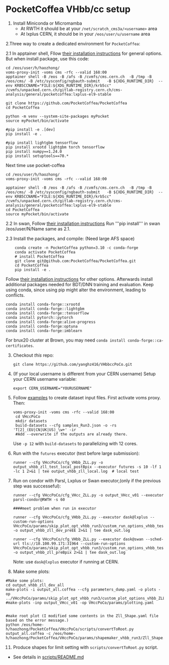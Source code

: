 # PocketCoffea VHbb/cc setup

1. Install Miniconda or Micromamba
   * At RWTH it should be at your `/net/scratch_cms3a/<username>` area
   * At lxplus CERN, it should be in your `/eos/user/u/username` area

2.Three way to create a dedicated environment for `PocketCoffea`:

2.1 In apptainer shell, Fllow [their installation instructions](https://github.com/De-Cristo/VHccPoCo/tree/vhbb_dev/params/skip_plot_opt_vhbb_run3) for general options.
   But when install package, use this code:
```
cd /eos/user/h/haozhong/
voms-proxy-init -voms cms -rfc --valid 168:00
apptainer shell -B /eos -B /afs -B /cvmfs/cms.cern.ch  -B /tmp -B /eos/cms/ -B /etc/sysconfig/ngbauth-submit   -B ${XDG_RUNTIME_DIR}  --env KRB5CCNAME="FILE:${XDG_RUNTIME_DIR}/krb5cc"                /cvmfs/unpacked.cern.ch/gitlab-registry.cern.ch/cms-analysis/general/pocketcoffea:lxplus-el9-stable

git clone https://github.com/PocketCoffea/PocketCoffea
cd PocketCoffea

python -m venv --system-site-packages myPocket
source myPocket/bin/activate

#pip install -e .[dev]  
pip install -e .                          

#pip install lightgbm tensorflow
pip install xrootd lightgbm torch tensorflow     
pip install numpy==1.24.0
pip install setuptools==70.*

```
Next time use pocket-coffea
```
cd /eos/user/h/haozhong/
voms-proxy-init -voms cms -rfc --valid 168:00

apptainer shell -B /eos -B /afs -B /cvmfs/cms.cern.ch  -B /tmp -B /eos/cms/ -B /etc/sysconfig/ngbauth-submit   -B ${XDG_RUNTIME_DIR}  --env KRB5CCNAME="FILE:${XDG_RUNTIME_DIR}/krb5cc"                /cvmfs/unpacked.cern.ch/gitlab-registry.cern.ch/cms-analysis/general/pocketcoffea:lxplus-el9-stable
cd PocketCoffea
source myPocket/bin/activate

```

2.2 In swan, Follow [their installation instructions](https://github.com/PocketCoffea/Tutorials/blob/main/Analysis_Facilities_Setup/README.md)
Run '''pip install''' in swan /eos/user/N/Name same as 2.1.


2.3  Install the packages, and compile: (Need large AFS space)
```
	conda create -n PocketCoffea python=3.10 -c conda-forge
	conda activate PocketCoffea
	# install PocketCoffea
	git clone git@github.com:PocketCoffea/PocketCoffea.git
	cd PocketCoffea
	pip install -e .
```
Follow [their installation instructions](https://pocketcoffea.readthedocs.io/en/latest/installation.html) for other options.
Afterwards install additional packages needed for BDT/DNN training and evaluation. Keep using conda, since using pip might
alter the environment, leading to conflicts.
```
conda install conda-forge::xrootd
conda install conda-forge::lightgbm
conda install conda-forge::tensorflow
conda install pytorch::pytorch
conda install conda-forge:alive-progress
conda install conda-forge:optuna
conda install conda-forge:imblearn
```
For brux20 cluster at Brown, you may need `conda install conda-forge::ca-certificates`.

3. Checkout *this* repo:
    ```
	git clone https://github.com/yanghz416/VHbbccPoCo.git
    ```

    
5. (If your local username is different from your CERN username) Setup your CERN username variable:
    ```
    export CERN_USERNAME="YOURUSERNAME"
    ```

  
6. Follow [examples](https://pocketcoffea.readthedocs.io/en/latest/analysis_example.html) to create dataset input files.
 First activate voms proxy. Then:
    ```
	voms-proxy-init -voms cms -rfc --valid 168:00
	 cd VHccPoCo
	 mkdir datasets
	 build-datasets --cfg samples_Run3.json -o -rs 'T[2]_(EU|CN|UK|US)_\w+' -ir 
	 #Add --overwrite if the outputs are already there.
    
    ```
    Use `-p 12` with `build-datasets` to parallelizing with 12 cores.
   
8. Run with the `futures` executor (test before large submission):
    ```
    runner --cfg VHccPoCo/cfg_VHbb_ZLL.py -o output_vhbb_zll_test_local_postBpix --executor futures -s 10 -lf 1 -lc 1 2>&1 | tee output_vhbb_zll_local.log  # local test
    ```
    
9. Run on condor with Parsl, Lxplus or Swan executor,(only if the previous step was successeful):
    ```
    runner --cfg VHccPoCo/cfg_VHcc_ZLL.py -o output_VHcc_v01 --executor parsl-condor@RWTH -s 60

    ####meet problem when run in executor

	runner --cfg VHccPoCo/cfg_VHbb_ZLL.py --executor dask@lxplus --custom-run-options VHccPoCo/params/skip_plot_opt_vhbb_run3/custom_run_options_vhbb_test.yaml  -o output_vhbb_zll_dev_preEE 2>&1 | tee dask_out.log 
	
	runner --cfg VHccPoCo/cfg_VHbb_ZLL.py --executor dask@swan --sched-url tls://10.100.99.171:31964 --custom-run-options VHccPoCo/params/skip_plot_opt_vhbb_run3/custom_run_options_vhbb_test.yaml  -o output_vhbb_zll_preBpix 2>&1 | tee dask_out.log
    ```
	Note: use `dask@lxplus` executor if running at CERN.

10. Make some plots:
   ```
#Make some plots:
cd output_vhbb_zll_dev_all
make-plots -i output_all.coffea --cfg parameters_dump.yaml -o plots -op ../VHccPoCo/params/skip_plot_opt_vhbb_run3/custom_plot_options_vhbb_ZLL.yaml
#make-plots -inp output_VHcc_v01 -op VHccPoCo/params/plotting.yaml


#make root plot (I modified some contents in the Zll_Shape.yaml file based on the error message.)
python /eos/home-h/haozhong/PocketCoffea/VHccPoCo/scripts/convertToRoot.py output_all.coffea -c /eos/home-h/haozhong/PocketCoffea/VHccPoCo/params/shapemaker_vhbb_run3/Zll_Shape.yaml

   ```


11. Produce shapes for limit setting with `scripts/convertToRoot.py` script.
   * See details in [scripts/README.md](scripts/README.md)
